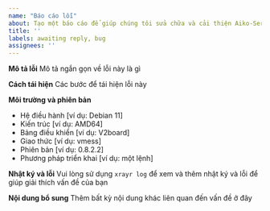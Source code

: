 ```yaml
---
name: "Báo cáo lỗi"
about: Tạo một báo cáo để giúp chúng tôi sửa chữa và cải thiện Aiko-Server
title: ''
labels: awaiting reply, bug
assignees: ''
---
```


**Mô tả lỗi**
Mô tả ngắn gọn về lỗi này là gì

**Cách tái hiện**
Các bước để tái hiện lỗi này

**Môi trường và phiên bản**
 - Hệ điều hành [ví dụ: Debian 11]
 - Kiến trúc [ví dụ: AMD64]
 - Bảng điều khiển [ví dụ: V2board]
 - Giao thức [ví dụ: vmess]
 - Phiên bản [ví dụ: 0.8.2.2]
 - Phương pháp triển khai [ví dụ: một lệnh]

**Nhật ký và lỗi**
Vui lòng sử dụng `xrayr log` để xem và thêm nhật ký và lỗi để giúp giải thích vấn đề của bạn

**Nội dung bổ sung**
Thêm bất kỳ nội dung khác liên quan đến vấn đề ở đây
